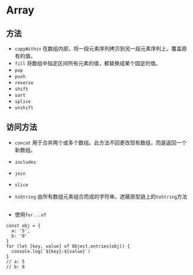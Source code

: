 # Array

## 方法
- `copyWithin`
在数组内部，将一段元素序列拷贝到另一段元素序列上，覆盖原有的值。
-  `fill`
将数组中指定区间所有元素的值，都替换成某个固定的值。
- `pop`
- `push`
- `reverse`
- `shift`
- `sort`
- `splice`
- `unshift`

## 访问方法
- `concat`
用于合并两个或多个数组。此方法不回更改现有数组，而是返回一个新数组。
- `includes`

- `join`

- `slice`

- `toString`
由所有数组元素组合而成的字符串。遮蔽原型链上的`toString`方法

## 
- 使用`for...of`
```
const obj = {
  a: '5',
  b: '8'
}
for (let [key, value] of Object.entries(obj)) {
  console.log(`${key}:${value}`)
}
// a: 5
// b: 8
```